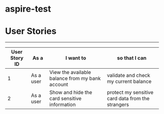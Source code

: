 # aspire-test

# User Stories
___

| User Story ID  | As a | I want to  | so that I can |
| ------------- | ------------- | ------------- | ------------- |
| 1  | As a user  | View the available balance from my bank account | validate and check my current balance |
| 2  | As a user  | Show and hide the card sensitive information | protect my sensitive card data from the strangers |
